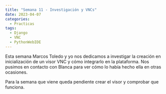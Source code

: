 ```yaml
---
title: "Semana 11 - Investigación y VNCs"
date: 2023-04-07
categories:
  - Practicas
tags:
  - Django
  - VNC
  - PythonWebIDE
---
```


Esta semana Marcos Toledo y yo nos dedicamos a investigar la creación en inicialización de un visor VNC y cómo integrarlo en la plataforma. Nos pusimos en contacto con Blanca para ver cómo lo había hecho ella en otras ocasiones.

Para la semana que viene queda pendiente crear el visor y comprobar que funciona.